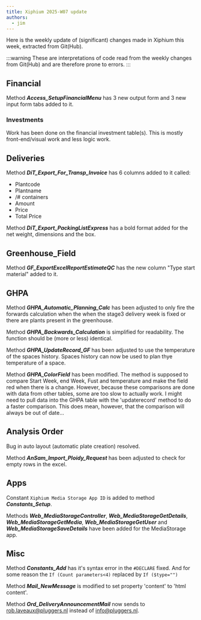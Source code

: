 ```yaml
---
title: Xiphium 2025-W07 update
authors:
  - jim
---
```


Here is the weekly update of (significant) changes made in Xiphium this week, extracted from Git(Hub).

:::warning
These are interpretations of code read from the weekly changes from Git(Hub) and are therefore prone to errors.
:::

<!--truncate-->

## Financial
Method ***Access_SetupFinancialMenu*** has 3 new output form and 3 new input form tabs added to it.

### Investments
Work has been done on the financial investment table(s). This is mostly front-end/visual work and less logic work.

## Deliveries
Method ***DiT_Export_For_Transp_Invoice***  has 6 columns added to it called:
- Plantcode
- Plantname
- /# containers
- Amount
- Price
- Total Price

Method ***DiT_Export_PackingListExpress*** has a bold format added for the net weight, dimensions and the box.

## Greenhouse_Field
Method ***GF_ExportExcelReportEstimateQC*** has the new column "Type start material" added to it.

## GHPA
Method ***GHPA_Automatic_Planning_Calc*** has been adjusted to only fire the forwards calculation when the when the stage3 delivery week is fixed or there are plants present in the greenhouse.

Method ***GHPA_Backwards_Calculation*** is simplified for readability. The function should be (more or less) identical.

Method ***GHPA_UpdateRecord_GF*** has been adjusted to use the temperature of the spaces history. Spaces history can now be used to plan thye temperature of a space.

Method ***GHPA_ColorField***  has been modified. The method is supposed to compare Start Week, end Week, Fust and temperature and make the field red when there is a change. However, because these comparisons are done with data from other tables, some are too slow to actually work. I might need to pull data into the GHPA table with the 'updaterecord' method to do a faster comparison. This does mean, however, that the comparison will always be out of date...

## Analysis Order
Bug in auto layout (automatic plate creation) resolved.

Method ***AnSam_Import_Ploidy_Request*** has been adjusted to check for empty rows in the excel.

## Apps
Constant `Xiphium Media Storage App ID` is added to method ***Constants_Setup***.

Methods ***Web_MediaStorageController***, ***Web_MediaStorageGetDetails***, ***Web_MediaStorageGetMedia***, ***Web_MediaStorageGetUser*** and ***Web_MediaStorageSaveDetails*** have been added for the MediaStorage app.

## Misc
Method ***Constants_Add*** has it's syntax error in the `#DECLARE` fixed. And for some reason the `If (Count parameters<4)` replaced by `If ($type="")`

Method ***Mail_NewMessage*** is modified to set property 'content' to 'html content'.

Method ***Ord_DeliveryAnnouncementMail*** now sends to rob.laveaux@pluggers.nl instead of info@pluggers.nl.

